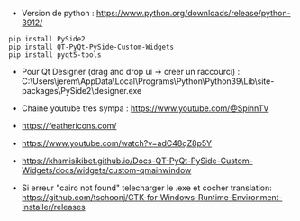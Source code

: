 * Version de python : https://www.python.org/downloads/release/python-3912/

```
pip install PySide2
pip install QT-PyQt-PySide-Custom-Widgets
pip install pyqt5-tools
```

* Pour Qt Designer (drag and drop ui -> creer un raccourci) : C:\Users\jerem\AppData\Local\Programs\Python\Python39\Lib\site-packages\PySide2\designer.exe

* Chaine youtube tres sympa : https://www.youtube.com/@SpinnTV
* https://feathericons.com/
* https://www.youtube.com/watch?v=adC48qZ8p5Y
* https://khamisikibet.github.io/Docs-QT-PyQt-PySide-Custom-Widgets/docs/widgets/custom-qmainwindow
* Si erreur "cairo not found" telecharger le .exe et cocher translation: https://github.com/tschoonj/GTK-for-Windows-Runtime-Environment-Installer/releases